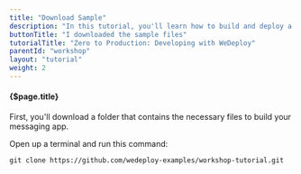 ```yaml
---
title: "Download Sample"
description: "In this tutorial, you'll learn how to build and deploy a chat app with WeDeploy."
buttonTitle: "I downloaded the sample files"
tutorialTitle: "Zero to Production: Developing with WeDeploy"
parentId: "workshop"
layout: "tutorial"
weight: 2
---
```


#### {$page.title}

First, you'll download a folder that contains the necessary files to build your messaging app.

Open up a terminal and run this command:

```xml
git clone https://github.com/wedeploy-examples/workshop-tutorial.git
````
